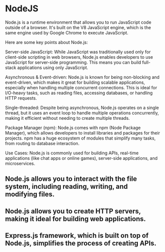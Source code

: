# NodeJS
Node.js is a runtime environment that allows you to run JavaScript code outside of a browser. It's built on the V8 JavaScript engine, which is the same engine used by Google Chrome to execute JavaScript.

Here are some key points about Node.js:

Server-side JavaScript: While JavaScript was traditionally used only for client-side scripting in web browsers, Node.js enables developers to use JavaScript for server-side programming. This means you can build full-stack applications using only JavaScript.

Asynchronous & Event-driven: Node.js is known for being non-blocking and event-driven, which makes it great for building scalable applications, especially when handling multiple concurrent connections. This is ideal for I/O-heavy tasks, such as reading files, accessing databases, or handling HTTP requests.

Single-threaded: Despite being asynchronous, Node.js operates on a single thread, but it uses an event loop to handle multiple operations concurrently, making it efficient without needing to create multiple threads.

Package Manager (npm): Node.js comes with npm (Node Package Manager), which allows developers to install libraries and packages for their projects. npm has a huge ecosystem of modules that simplify many tasks, from routing to database interaction.

Use Cases: Node.js is commonly used for building APIs, real-time applications (like chat apps or online games), server-side applications, and microservices.


## Node.js allows you to interact with the file system, including reading, writing, and modifying files.
## Node.js allows you to create HTTP servers, making it ideal for building web applications.
## Express.js framework, which is built on top of Node.js, simplifies the process of creating APIs.




